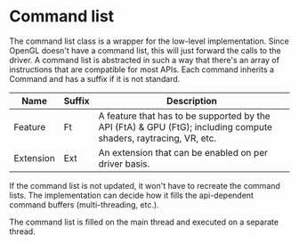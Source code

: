 # Command list

The command list class is a wrapper for the low-level implementation. Since OpenGL doesn't have a command list, this will just forward the calls to the driver. A command list is abstracted in such a way that there's an array of instructions that are compatible for most APIs. Each command inherits a Command and has a suffix if it is not standard. 

| Name      | Suffix | Description                                                  |
| --------- | ------ | ------------------------------------------------------------ |
| Feature   | Ft     | A feature that has to be supported by the API (FtA) & GPU (FtG); including compute shaders, raytracing, VR, etc. |
| Extension | Ext    | An extension that can be enabled on per driver basis.        |

If the command list is not updated, it won't have to recreate the command lists. The implementation can decide how it fills the api-dependent command buffers (multi-threading, etc.).

The command list is filled on the main thread and executed on a separate thread.